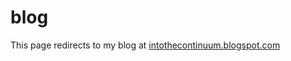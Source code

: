 # blog
 
This page redirects to my blog at [intothecontinuum.blogspot.com](https://intothecontinuum.blogspot.com/)